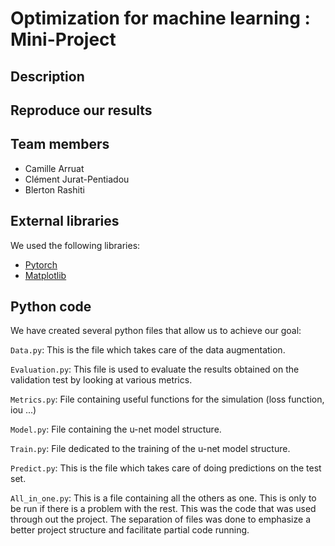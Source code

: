 # Optimization for machine learning : Mini-Project
## Description



## Reproduce our results


## Team members
* Camille Arruat
* Clément Jurat-Pentiadou
* Blerton Rashiti

## External libraries
We used the following libraries:
* [Pytorch](https://pytorch.org/)
* [Matplotlib](https://matplotlib.org/)

## Python code

We have created several python files that allow us to achieve our goal:

`Data.py`: This is the file which takes care of the data augmentation.

`Evaluation.py`: This file is used to evaluate the results obtained on the validation test by looking at various metrics.

`Metrics.py`: File containing useful functions for the simulation (loss function, iou ...) 

`Model.py`: File containing the u-net model structure.

`Train.py`: File dedicated to the training of the u-net model structure.

`Predict.py`: This is the file which takes care of doing predictions on the test set.

`All_in_one.py`: This is a file containing all the others as one. This is only to be run if there is a problem with the rest. This was the code that was used through out the project. The separation of files was done to emphasize a better project structure and facilitate partial code running.
